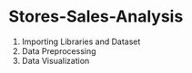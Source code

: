 # Stores-Sales-Analysis
1. Importing Libraries and Dataset
2. Data Preprocessing
3. Data Visualization
